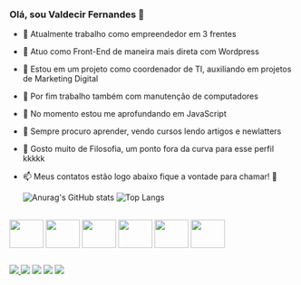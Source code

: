 ### Olá, sou Valdecir Fernandes 👋


- 🔭 Atualmente trabalho como empreendedor em 3 frentes
- 🔭 Atuo como Front-End de maneira mais direta com Wordpress
- 🔭 Estou em um projeto como coordenador de TI, auxiliando em projetos de Marketing Digital
- 🔭 Por fim trabalho também com manutenção de computadores
- 🌱 No momento estou me aprofundando em JavaScript
- 🤔 Sempre procuro aprender, vendo cursos lendo artigos e newlatters
- 💬 Gosto muito de Filosofia, um ponto fora da curva para esse perfil kkkkk
- 📫 Meus contatos estão logo abaixo fique a vontade para chamar! 🖖

  ![Anurag's GitHub stats](https://github-readme-stats.vercel.app/api?username=dicir&show_icons=true&theme=radical)
  ![Top Langs](https://github-readme-stats.vercel.app/api/top-langs/?username=dicir&theme=radical)

<div style="display: inline-block;"><br>
  <img align="center" height="50" width="60" src="https://cdn.jsdelivr.net/gh/devicons/devicon/icons/html5/html5-original-wordmark.svg" />
  <img align="center" height="50" width="60" src="https://cdn.jsdelivr.net/gh/devicons/devicon/icons/css3/css3-original-wordmark.svg" />
  <img align="center" height="50" width="60" src="https://cdn.jsdelivr.net/gh/devicons/devicon/icons/javascript/javascript-original.svg" />
  <img align="center" height="50" width="60" src="https://cdn.jsdelivr.net/gh/devicons/devicon/icons/php/php-original.svg" />
  <img align="center" height="50" width="60" src="https://cdn.jsdelivr.net/gh/devicons/devicon/icons/wordpress/wordpress-original.svg" />
  <img align="center" height="50" width="60" src="https://cdn.jsdelivr.net/gh/devicons/devicon/icons/python/python-original-wordmark.svg" />
</div>

##

<div>
  <a href="https://www.linkedin.com/in/valdecir-filho/"> <img src="https://img.shields.io/badge/LinkedIn-0077B5?style=for-the-badge&logo=linkedin&logoColor=white" /> </a>
  <a href="https://www.facebook.com/profile.php?id=100090339451739"><img src="https://img.shields.io/badge/Facebook-1877F2?style=for-the-badge&logo=facebook&logoColor=white" /></a>
  <img src="https://img.shields.io/badge/Messenger-00B2FF?style=for-the-badge&logo=messenger&logoColor=white" />
  <a href="https://www.instagram.com/host4f/"><img src="https://img.shields.io/badge/Instagram-E4405F?style=for-the-badge&logo=instagram&logoColor=white" /></a>
  <a href="https://linktr.ee/4fhost"><img src="https://img.shields.io/badge/linktree-39E09B?style=for-the-badge&logo=linktree&logoColor=white" /></a>
</div>
